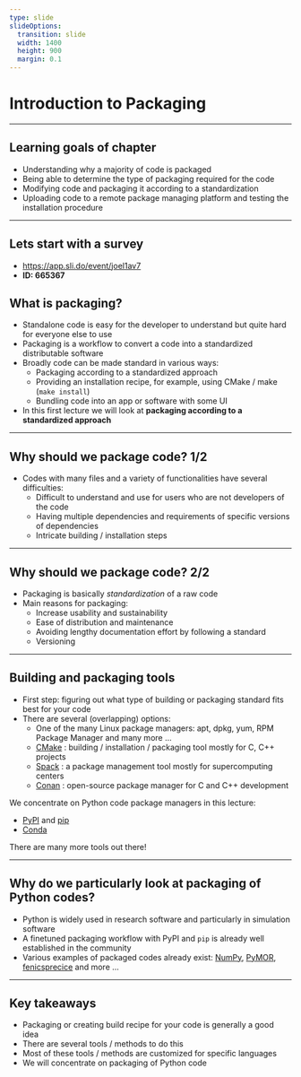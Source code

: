 ```yaml
---
type: slide
slideOptions:
  transition: slide
  width: 1400
  height: 900
  margin: 0.1
---
```


<style>
  .reveal strong {
    font-weight: bold;
    color: orange;
  }
  .reveal p {
    text-align: left;
  }
  .reveal section h1 {
    color: orange;
  }
  .reveal section h2 {
    color: orange;
  }
</style>

# Introduction to Packaging

---

## Learning goals of chapter

- Understanding why a majority of code is packaged
- Being able to determine the type of packaging required for the code
- Modifying code and packaging it according to a standardization
- Uploading code to a remote package managing platform and testing the installation procedure

---

## Lets start with a survey

- https://app.sli.do/event/joel1av7
- **ID: 665367**

## What is packaging?

- Standalone code is easy for the developer to understand but quite hard for everyone else to use
- Packaging is a workflow to convert a code into a standardized distributable software
- Broadly code can be made standard in various ways:
    - Packaging according to a standardized approach
    - Providing an installation recipe, for example, using CMake / make (`make install`)
    - Bundling code into an app or software with some UI
- In this first lecture we will look at **packaging according to a standardized approach**

---

## Why should we package code? 1/2

- Codes with many files and a variety of functionalities have several difficulties:
    - Difficult to understand and use for users who are not developers of the code
    - Having multiple dependencies and requirements of specific versions of dependencies
    - Intricate building / installation steps

---

## Why should we package code? 2/2

- Packaging is basically *standardization* of a raw code
- Main reasons for packaging:
    - Increase usability and sustainability
    - Ease of distribution and maintenance
    - Avoiding lengthy documentation effort by following a standard
    - Versioning

---

## Building and packaging tools

- First step: figuring out what type of building or packaging standard fits best for your code
- There are several (overlapping) options:
    - One of the many Linux package managers: apt, dpkg, yum, RPM Package Manager and many more ...
    - [CMake](https://cmake.org/) <span>: building / installation / packaging tool mostly for C, C++ projects<!-- .element: class="fragment" data-fragment-index="1" --></span>
    - [Spack](https://spack.io/) <span>: a package management tool mostly for supercomputing centers<!-- .element: class="fragment" data-fragment-index="1" --></span>
    - [Conan](https://conan.io/) <span>: open-source package manager for C and C++ development<!-- .element: class="fragment" data-fragment-index="1" --></span>

<span>
We concentrate on Python code package managers in this lecture:

- [PyPI](https://pypi.org/) and [pip](https://pypi.org/project/pip/)
- [Conda](https://docs.conda.io/en/latest/)

<!-- .element: class="fragment" data-fragment-index="2" --></span>

<span>
There are many more tools out there!
<!-- .element: class="fragment" data-fragment-index="3" --></span>

---

## Why do we particularly look at packaging of Python codes?

- Python is widely used in research software and particularly in simulation software
- A finetuned packaging workflow with PyPI and `pip` is already well established in the community
- Various examples of packaged codes already exist: [NumPy](https://pypi.org/project/numpy/), [PyMOR](https://pypi.org/project/pymor/), [fenicsprecice](https://pypi.org/project/fenicsprecice/) and more ...

---

## Key takeaways

- Packaging or creating build recipe for your code is generally a good idea
- There are several tools / methods to do this
- Most of these tools / methods are customized for specific languages
- We will concentrate on packaging of Python code
